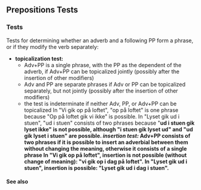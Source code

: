 ## Prepositions Tests ##

### Tests ###

Tests for determining whether an adverb and a following PP form a phrase, or if they modify the verb separately:

  * **topicalization test:**
    * Adv+PP is a single phrase, with the PP as the dependent of the adverb, if Adv+PP can be topicalized jointly (possibly after the insertion of other modifiers)
    * Adv and PP are separate phrases if Adv or PP can be topicalized separately, but not jointly (possibly after the insertion of other modifiers)
    * the test is indeterminate if neither Adv, PP, or Adv+PP can be topicalized  In "Vi gik op på loftet", "op på loftet" is one phrase because "Op på loftet gik vi ikke" is possible. In "Lyset gik ud i stuen", "ud i stuen" consists of two phrases because "**ud i stuen gik lyset ikke" is not possible, although "i stuen gik lyset ud" and "ud gik lyset i stuen" are possible.
  ***insertion test:*** Adv+PP consists of two phrases if it is possible to insert an adverbial between them without changing the meaning, otherwise it consists of a single phrase  In "Vi gik op på loftet", insertion is not possible (without change of meaning): "vi gik op i dag på loftet". In "Lyset gik ud i stuen", insertion is possible: "Lyset gik ud i dag i stuen".**


#### See also ####

